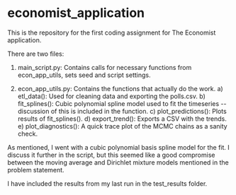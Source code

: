 # economist_application

This is the repository for the first coding assignment for The Economist application.

There are two files:

  1) main_script.py: Contains calls for necessary functions from econ_app_utils, sets seed and script settings.
  
  2) econ_app_utils.py: Contains the functions that actually do the work.
        a) etl_data(): Used for cleaning data and exporting the polls.csv.
        b) fit_splines(): Cubic polynomial spline model used to fit the timeseries -- discussion of this is included in the function.
        c) plot_predictions(): Plots results of fit_splines().
        d) export_trend(): Exports a CSV with the trends.
        e) plot_diagnostics(): A quick trace plot of the MCMC chains as a sanity check.

As mentioned, I went with a cubic polynomial basis spline model for the fit. I discuss it further in the script, but this seemed like a good 
compromise between the moving average and Dirichlet mixture models mentioned in the problem statement.

I have included the results from my last run in the test_results folder.
